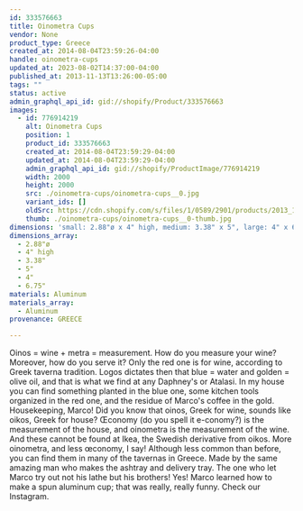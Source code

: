 ```yaml
---
id: 333576663
title: Oinometra Cups
vendor: None
product_type: Greece
created_at: 2014-08-04T23:59:26-04:00
handle: oinometra-cups
updated_at: 2023-08-02T14:37:00-04:00
published_at: 2013-11-13T13:26:00-05:00
tags: ""
status: active
admin_graphql_api_id: gid://shopify/Product/333576663
images:
  - id: 776914219
    alt: Oinometra Cups
    position: 1
    product_id: 333576663
    created_at: 2014-08-04T23:59:29-04:00
    updated_at: 2014-08-04T23:59:29-04:00
    admin_graphql_api_id: gid://shopify/ProductImage/776914219
    width: 2000
    height: 2000
    src: ./oinometra-cups/oinometra-cups__0.jpg
    variant_ids: []
    oldSrc: https://cdn.shopify.com/s/files/1/0589/2901/products/2013_11_09_Kiosk_0595.jpeg?v=1407211169
    thumb: ./oinometra-cups/oinometra-cups__0-thumb.jpg
dimensions: 'small: 2.88"ø x 4" high, medium: 3.38" x 5", large: 4" x 6.75"'
dimensions_array:
  - 2.88"ø
  - 4" high
  - 3.38"
  - 5"
  - 4"
  - 6.75"
materials: Aluminum
materials_array:
  - Aluminum
provenance: GREECE

---
```


Oinos = wine + metra = measurement. How do you measure your wine? Moreover, how do you serve it? Only the red one is for wine, according to Greek taverna tradition. Logos dictates then that blue = water and golden = olive oil, and that is what we find at any Daphney's or Atalasi. In my house you can find something planted in the blue one, some kitchen tools organized in the red one, and the residue of Marco's coffee in the gold. Housekeeping, Marco! Did you know that oinos, Greek for wine, sounds like oikos, Greek for house? Œconomy (do you spell it e-conomy?) is the measurement of the house, and oinometra is the measurement of the wine. And these cannot be found at Ikea, the Swedish derivative from oikos. More oinometra, and less œconomy, I say! Although less common than before, you can find them in many of the tavernas in Greece. Made by the same amazing man who makes the ashtray and delivery tray. The one who let Marco try out not his lathe but his brothers! Yes! Marco learned how to make a spun aluminum cup; that was really, really funny. Check our Instagram.